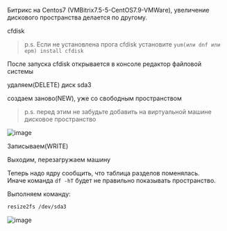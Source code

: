 Битрикс на Centos7 (VMBitrix7.5-5-CentOS7.9-VMWare), увеличение дискового пространства делается по другому.

cfdisk
> p.s. Если не установлена прога cfdisk установите ``yum(или dnf или epm) install cfdisk``

После запуска cfdisk открывается в консоле редактор файловой системы

удаляем(DELETE) диск sda3

создаем заново(NEW), уже со свободным пространством
> p.s. перед этим не забудьте добавить на виртуальной машине дисковое пространство

![image](https://github.com/user-attachments/assets/68cac6a5-d184-42e6-8724-d893327f8a55)

Записываем(WRITE)

Выходим, перезагружаем машину

Теперь надо ядру сообщить, что таблица разделов поменялась.<br> 
Иначе команда ``df -hT`` будет не правильно показывать пространство.

Выполняем команду:
```bash 
resize2fs /dev/sda3
```

![image](https://github.com/user-attachments/assets/984b1332-708e-4e5c-bc6d-5787512099f9)

